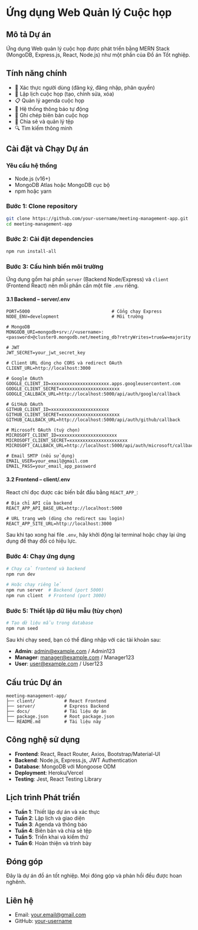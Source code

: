 # Ứng dụng Web Quản lý Cuộc họp

## Mô tả Dự án
Ứng dụng Web quản lý cuộc họp được phát triển bằng MERN Stack (MongoDB, Express.js, React, Node.js) như một phần của Đồ án Tốt nghiệp.

## Tính năng chính
- 🔐 Xác thực người dùng (đăng ký, đăng nhập, phân quyền)
- 📅 Lập lịch cuộc họp (tạo, chỉnh sửa, xóa)
- 📋 Quản lý agenda cuộc họp
- 🔔 Hệ thống thông báo tự động
- 📝 Ghi chép biên bản cuộc họp
- 📁 Chia sẻ và quản lý tệp
- 🔍 Tìm kiếm thông minh

## Cài đặt và Chạy Dự án

### Yêu cầu hệ thống
- Node.js (v16+)
- MongoDB Atlas hoặc MongoDB cục bộ
- npm hoặc yarn

### Bước 1: Clone repository
```bash
git clone https://github.com/your-username/meeting-management-app.git
cd meeting-management-app
```

### Bước 2: Cài đặt dependencies
```bash
npm run install-all
```

### Bước 3: Cấu hình biến môi trường
Ứng dụng gồm hai phần `server` (Backend Node/Express) và `client` (Frontend React) nên mỗi phần cần một file `.env` riêng.

#### 3.1 Backend – server/.env
```env
PORT=5000                               # Cổng chạy Express
NODE_ENV=development                    # Môi trường

# MongoDB
MONGODB_URI=mongodb+srv://<username>:<password>@cluster0.mongodb.net/meeting_db?retryWrites=true&w=majority

# JWT
JWT_SECRET=your_jwt_secret_key

# Client URL dùng cho CORS và redirect OAuth
CLIENT_URL=http://localhost:3000

# Google OAuth
GOOGLE_CLIENT_ID=xxxxxxxxxxxxxxxxxxxxxx.apps.googleusercontent.com
GOOGLE_CLIENT_SECRET=xxxxxxxxxxxxxxxxxxxxxx
GOOGLE_CALLBACK_URL=http://localhost:5000/api/auth/google/callback

# GitHub OAuth
GITHUB_CLIENT_ID=xxxxxxxxxxxxxxxxxxxxxx
GITHUB_CLIENT_SECRET=xxxxxxxxxxxxxxxxxxxxxx
GITHUB_CALLBACK_URL=http://localhost:5000/api/auth/github/callback

# Microsoft OAuth (tuỳ chọn)
MICROSOFT_CLIENT_ID=xxxxxxxxxxxxxxxxxxxxxx
MICROSOFT_CLIENT_SECRET=xxxxxxxxxxxxxxxxxxxxxx
MICROSOFT_CALLBACK_URL=http://localhost:5000/api/auth/microsoft/callback

# Email SMTP (nếu sử dụng)
EMAIL_USER=your_email@gmail.com
EMAIL_PASS=your_email_app_password
```

#### 3.2 Frontend – client/.env
React chỉ đọc được các biến bắt đầu bằng `REACT_APP_`:

```env
# Địa chỉ API của backend
REACT_APP_API_BASE_URL=http://localhost:5000

# URL trang web (dùng cho redirect sau login)
REACT_APP_SITE_URL=http://localhost:3000
```

Sau khi tạo xong hai file `.env`, hãy khởi động lại terminal hoặc chạy lại ứng dụng để thay đổi có hiệu lực.

### Bước 4: Chạy ứng dụng
```bash
# Chạy cả frontend và backend
npm run dev

# Hoặc chạy riêng lẻ
npm run server  # Backend (port 5000)
npm run client  # Frontend (port 3000)
```

### Bước 5: Thiết lập dữ liệu mẫu (tùy chọn)
```bash
# Tạo dữ liệu mẫu trong database
npm run seed
```

Sau khi chạy seed, bạn có thể đăng nhập với các tài khoản sau:
- **Admin**: admin@example.com / Admin123
- **Manager**: manager@example.com / Manager123  
- **User**: user@example.com / User123

## Cấu trúc Dự án
```
meeting-management-app/
├── client/           # React Frontend
├── server/           # Express Backend
├── docs/             # Tài liệu dự án
├── package.json      # Root package.json
└── README.md         # Tài liệu này
```

## Công nghệ sử dụng
- **Frontend**: React, React Router, Axios, Bootstrap/Material-UI
- **Backend**: Node.js, Express.js, JWT Authentication
- **Database**: MongoDB với Mongoose ODM
- **Deployment**: Heroku/Vercel
- **Testing**: Jest, React Testing Library

## Lịch trình Phát triển
- **Tuần 1**: Thiết lập dự án và xác thực
- **Tuần 2**: Lập lịch và giao diện
- **Tuần 3**: Agenda và thông báo
- **Tuần 4**: Biên bản và chia sẻ tệp
- **Tuần 5**: Triển khai và kiểm thử
- **Tuần 6**: Hoàn thiện và trình bày

## Đóng góp
Đây là dự án đồ án tốt nghiệp. Mọi đóng góp và phản hồi đều được hoan nghênh.

## Liên hệ
- Email: your.email@gmail.com
- GitHub: [your-username](https://github.com/your-username) 